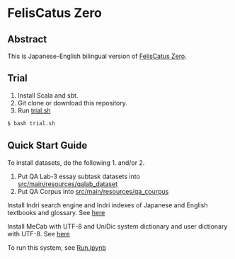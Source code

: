 # FelisCatus Zero 
## Abstract
This is Japanese-English bilingual version of <a href="https://github.com/ktr-skmt/FelisCatusZero">FelisCatus Zero</a>.

## Trial

1. Install Scala and sbt.
1. Git clone or download this repository.
1. Run <a href="https://github.com/ktr-skmt/FelisCatusZero-multilingual/blob/master/trial.sh">trial.sh</a>
```bash
$ bash trial.sh
```
## Quick Start Guide
To install datasets, do the following 1. and/or 2.

1. Put QA Lab-3 essay subtask datasets into <a href="https://github.com/ktr-skmt/FelisCatusZero-multilingual/tree/master/src/main/resources/qalab_dataset">src/main/resources/qalab_dataset</a>
1. Put QA Corpus into <a href="https://github.com/ktr-skmt/FelisCatusZero-multilingual/tree/master/src/main/resources/qa_corpus">src/main/resources/qa_courpus</a>

Install Indri search engine and Indri indexes of Japanese and English textbooks and glossary. See <a href="https://github.com/ktr-skmt/FelisCatusZero/wiki/Install-Guide">here</a>  

Install MeCab with UTF-8 and UniDic system dictionary and user dictionary with UTF-8. See <a href="https://github.com/ktr-skmt/FelisCatusZero/wiki/Install-Guide">here</a>  

To run this system, see <a href="https://github.com/ktr-skmt/FelisCatusZero-multilingual/blob/master/tutorial/Run.ipynb">Run.ipynb</a>
